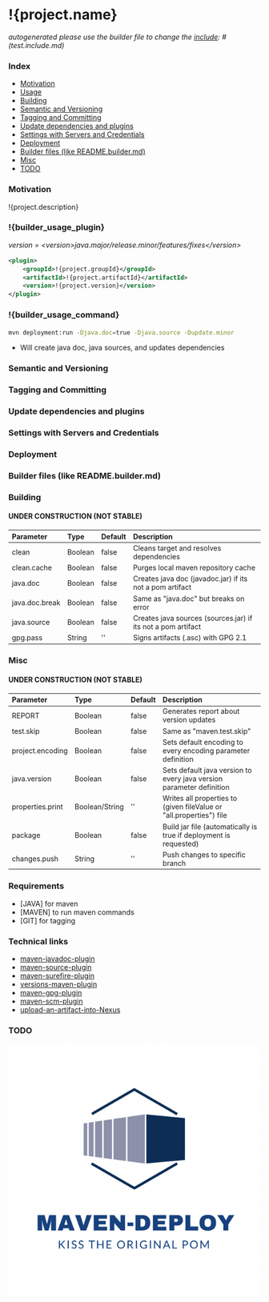 [var builder_usage]: # (Usage as)
[var builder_usage_plugin]: # (!{builder_usage} plugin)
[var builder_usage_command]: # (!{builder_usage} command line)
[var target]: # (/)

# !{project.name}
*autogenerated please use the builder file to change the [include]: # (test.include.md)*

[include]: # (/README/shields.include.md)

### Index
* [Motivation](#motivation)
* [Usage](#builder_usage_plugin)
* [Building](#building)
* [Semantic and Versioning](#semantic-and-versioning)
* [Tagging and Committing](#tagging-and-committing)
* [Update dependencies and plugins](#update-dependencies-and-plugins)
* [Settings with Servers and Credentials](#settings-with-servers-and-credentials)
* [Deployment](#deployment)
* [Builder files (like README.builder.md)](#builder-files-like-readmebuildermd)
* [Misc](#misc)
* [TODO](#todo)

### Motivation
!{project.description}

### !{builder_usage_plugin}
*version = \<version>java.major/release.minor/features/fixes\</version>*
````xml
<plugin>
    <groupId>!{project.groupId}</groupId>
    <artifactId>!{project.artifactId}</artifactId>
    <version>!{project.version}</version>
</plugin>
````

### !{builder_usage_command}
````bash
mvn deployment:run -Djava.doc=true -Djava.source -Dupdate.minor
````
* Will create java doc, java sources, and updates dependencies

### Semantic and Versioning
[include]: # (versioning.include.md)

### Tagging and Committing
[include]: # (tagging.include.md)

### Update dependencies and plugins
[include]: # (update.include.md)

### Settings with Servers and Credentials
[include]: # (settings.include.md)

### Deployment
[include]: # (deploy.include.md)

### Builder files (like README.builder.md)
[include]: # (builder.include.md)

### Building
#### UNDER CONSTRUCTION (NOT STABLE)
| Parameter           | Type    | Default            |  Description                                                               |
|:--------------------|:--------|:-------------------|:---------------------------------------------------------------------------|
| clean               | Boolean | false              | Cleans target and resolves dependencies                                    |
| clean.cache         | Boolean | false              | Purges local maven repository cache                                        |
| java.doc            | Boolean | false              | Creates java doc (javadoc.jar) if its not a pom artifact                   |
| java.doc.break      | Boolean | false              | Same as "java.doc" but breaks on error                                     |
| java.source         | Boolean | false              | Creates java sources (sources.jar) if its not a pom artifact               |
| gpg.pass            | String  | ''                 | Signs artifacts (.asc) with GPG 2.1                                        |

### Misc
#### UNDER CONSTRUCTION (NOT STABLE)
| Parameter           | Type    | Default            |  Description                                                               |
|:--------------------|:--------|:-------------------|:---------------------------------------------------------------------------|
| REPORT              | Boolean | false              | Generates report about version updates                                     |
| test.skip           | Boolean | false              | Same as "maven.test.skip"                                                  |
| project.encoding    | Boolean | false              | Sets default encoding to every encoding parameter definition               |
| java.version        | Boolean | false              | Sets default java version to every java version parameter definition       |
| properties.print    | Boolean/String | ''          | Writes all properties to (given fileValue or "all.properties") file        |
| package             | Boolean | false              | Build jar file (automatically is true if deployment is requested)          |
| changes.push        | String  | ''                 | Push changes to specific branch                                            |

### Requirements
* \[JAVA\] for maven 
* \[MAVEN\] to run maven commands
* \[GIT\] for tagging

### Technical links
* [maven-javadoc-plugin](https://maven.apache.org/plugins/maven-javadoc-plugin/)
* [maven-source-plugin](https://maven.apache.org/plugins/maven-source-plugin/)
* [maven-surefire-plugin](http://maven.apache.org/surefire/maven-surefire-plugin/test-mojo.html)
* [versions-maven-plugin](https://www.mojohaus.org/versions-maven-plugin/set-mojo.html)
* [maven-gpg-plugin](http://maven.apache.org/plugins/maven-gpg-plugin/usage.html)
* [maven-scm-plugin](http://maven.apache.org/scm/maven-scm-plugin/plugin-info.html)
* [upload-an-artifact-into-Nexus](https://support.sonatype.com/hc/en-us/articles/213465818-How-can-I-programmatically-upload-an-artifact-into-Nexus-2-)

### TODO
[include]: # (todo.include.md)
![!{project.artifactId}](src/main/resources/banner.png "!{project.artifactId}")